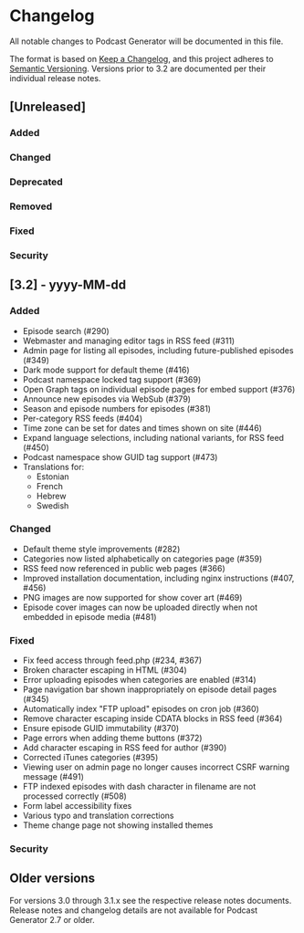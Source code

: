 # Changelog
<!-- markdownlint-configure-file {"MD024": { "allow_different_nesting": true }} -->

All notable changes to Podcast Generator will be documented in this file.

The format is based on [Keep a Changelog](https://keepachangelog.com/en/1.0.0/),
and this project adheres to [Semantic Versioning](https://semver.org/spec/v2.0.0.html).
Versions prior to 3.2 are documented per their individual release notes.

## [Unreleased]

### Added

### Changed

### Deprecated

### Removed

### Fixed

### Security

## [3.2] - yyyy-MM-dd

### Added

* Episode search (#290)
* Webmaster and managing editor tags in RSS feed (#311)
* Admin page for listing all episodes, including future-published episodes (#349)
* Dark mode support for default theme (#416)
* Podcast namespace locked tag support (#369)
* Open Graph tags on individual episode pages for embed support (#376)
* Announce new episodes via WebSub (#379)
* Season and episode numbers for episodes (#381)
* Per-category RSS feeds (#404)
* Time zone can be set for dates and times shown on site (#446)
* Expand language selections, including national variants, for RSS feed (#450)
* Podcast namespace show GUID tag support (#473)
* Translations for:
  * Estonian
  * French
  * Hebrew
  * Swedish

### Changed

* Default theme style improvements (#282)
* Categories now listed alphabetically on categories page (#359)
* RSS feed now referenced in public web pages (#366)
* Improved installation documentation, including nginx instructions (#407, #456)
* PNG images are now supported for show cover art (#469)
* Episode cover images can now be uploaded directly when not embedded in episode media (#481)

### Fixed

* Fix feed access through feed.php (#234, #367)
* Broken character escaping in HTML (#304)
* Error uploading episodes when categories are enabled (#314)
* Page navigation bar shown inappropriately on episode detail pages (#345)
* Automatically index "FTP upload" episodes on cron job (#360)
* Remove character escaping inside CDATA blocks in RSS feed (#364)
* Ensure episode GUID immutability (#370)
* Page errors when adding theme buttons (#372)
* Add character escaping in RSS feed for author (#390)
* Corrected iTunes categories (#395)
* Viewing user on admin page no longer causes incorrect CSRF warning message (#491)
* FTP indexed episodes with dash character in filename are not processed correctly (#508)
* Form label accessibility fixes
* Various typo and translation corrections
* Theme change page not showing installed themes

### Security

## Older versions

For versions 3.0 through 3.1.x see the respective release notes documents.
Release notes and changelog details are not available for Podcast Generator 2.7
or older.
